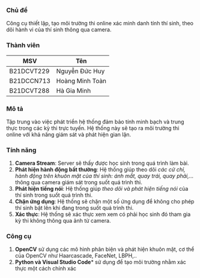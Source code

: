 
### Chủ đề
Công cụ thiết lập, tạo môi trường thi online xác minh danh tính thí sinh, theo dõi hành vi của thí sinh thông qua camera.

### Thành viên
| MSV | Tên |
|---|---|
| B21DCVT229  | Nguyễn Đức Huy  |
| B21DCCN713  | Hoàng Minh Toàn |
| B21DCVT288  | Hà Gia Minh     |

### Mô tả
Tập trung vào việc phát triển hệ thống đảm bảo tính minh bạch và trung thực trong các kỳ thi trực tuyến. Hệ thống này sẽ tạo ra môi trường thi online với khả năng giám sát và phát hiện gian lận.

### Tính năng
1. **Camera Stream**: Server sẽ thấy được học sinh trong quá trình làm bài.
2. **Phát hiện hành động bất thường**: Hệ thống giúp theo dõi *các cử chỉ, hành động trên khuôn mặt của thí sinh: ánh mắt, quay trái, quay phải,...* thông qua camera giám sát trong suốt quá trình thi.
3. **Phát hiện tiếng nói**: Hệ thống giúp *theo dõi và phát hiện tiếng nói* của thí sinh trong suốt quá trình thi.
4. **Chặn ứng dụng**: Hệ thống sẽ chặn một số ứng dụng để không cho phép thí sinh bật lên khi đang trong suốt quá trình thi.
5. **Xác thực**: Hệ thống sẽ xác thực xem xem có phải học sinh đó tham gia kỳ thi không thông qua ảnh từ camera.

### Công cụ 
1. **OpenCV** sử dụng các mô hình phân biện và phát hiện khuôn mặt, cơ thể của OpenCV như Haarcascade, FaceNet, LBPH,..
2. **Python và Visual Studio Code*** sử dụng để tạo môi trường nhằm xác thực một cách chính xác 
